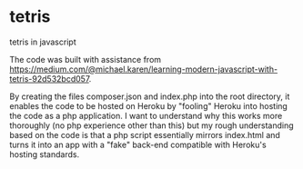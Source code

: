 # tetris
tetris in javascript

The code was built with assistance from https://medium.com/@michael.karen/learning-modern-javascript-with-tetris-92d532bcd057.

By creating the files composer.json and index.php into the root directory, it enables the code to be hosted on Heroku by "fooling" Heroku into hosting the code as a php application.  I want to understand why this works more thoroughly (no php experience other than this) but my rough understanding based on the code is that a php script essentially mirrors index.html and turns it into an app with a "fake" back-end compatible with Heroku's hosting standards. 
